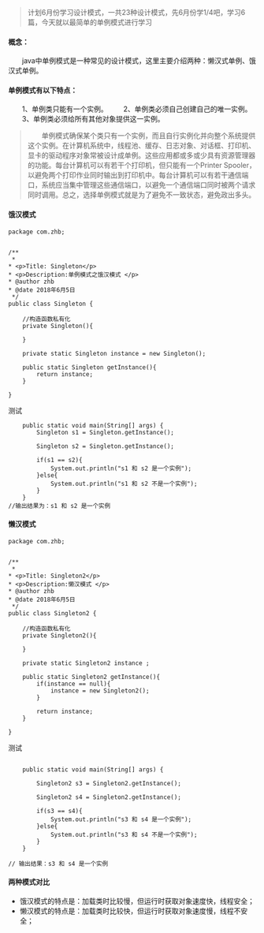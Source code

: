 ﻿

> 计划6月份学习设计模式，一共23种设计模式，先6月份学1/4吧，学习6篇，今天就以最简单的单例模式进行学习

#### 概念：
　　java中单例模式是一种常见的设计模式，这里主要介绍两种：懒汉式单例、饿汉式单例。
#### 单例模式有以下特点：
　　1、单例类只能有一个实例。
　　2、单例类必须自己创建自己的唯一实例。
　　3、单例类必须给所有其他对象提供这一实例。
　　
>　　单例模式确保某个类只有一个实例，而且自行实例化并向整个系统提供这个实例。在计算机系统中，线程池、缓存、日志对象、对话框、打印机、显卡的驱动程序对象常被设计成单例。这些应用都或多或少具有资源管理器的功能。每台计算机可以有若干个打印机，但只能有一个Printer Spooler，以避免两个打印作业同时输出到打印机中。每台计算机可以有若干通信端口，系统应当集中管理这些通信端口，以避免一个通信端口同时被两个请求同时调用。总之，选择单例模式就是为了避免不一致状态，避免政出多头。

#### 饿汉模式

```
package com.zhb;


/**
 * 
* <p>Title: Singleton</p>  
* <p>Description:单例模式之饿汉模式 </p>  
* @author zhb  
* @date 2018年6月5日
 */
public class Singleton {
	
	//构造函数私有化
	private Singleton(){
		
	}
	
	private static Singleton instance = new Singleton();
	
	public static Singleton getInstance(){
		return instance;
	}

}

```

测试

```
	public static void main(String[] args) {
		Singleton s1 = Singleton.getInstance();
		
		Singleton s2 = Singleton.getInstance();
		
		if(s1 == s2){
			System.out.println("s1 和 s2 是一个实例");
		}else{
			System.out.println("s1 和 s2 不是一个实例");
		}
	}
//输出结果为：s1 和 s2 是一个实例
```

#### 懒汉模式

```
package com.zhb;


/**
 * 
* <p>Title: Singleton2</p>  
* <p>Description:懒汉模式 </p>  
* @author zhb  
* @date 2018年6月5日
 */
public class Singleton2 {
	
	//构造函数私有化
	private Singleton2(){
		
	}
	
	private static Singleton2 instance ;
	
	public static Singleton2 getInstance(){
		if(instance == null){
			instance = new Singleton2();
		}
		
		return instance;
	}

}
```

测试
```
	
	public static void main(String[] args) {
		
		Singleton2 s3 = Singleton2.getInstance();
		
		Singleton2 s4 = Singleton2.getInstance();
		
		if(s3 == s4){
			System.out.println("s3 和 s4 是一个实例");
		}else{
			System.out.println("s3 和 s4 不是一个实例");
		}
	}

// 输出结果：s3 和 s4 是一个实例
```

#### 两种模式对比

- 饿汉模式的特点是：加载类时比较慢，但运行时获取对象速度快，线程安全；
- 懒汉模式的特点是：加载类时比较快，但运行时获取对象速度慢，线程不安全；